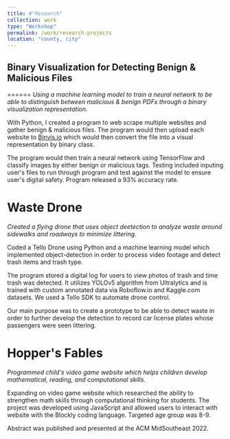 ```yaml
---
title: #"Research"
collection: work
type: "Workshop"
permalink: /work/research-projects
location: "county, city"
---
```


## Binary Visualization for Detecting Benign & Malicious Files
======
*Using a machine learning model to train a neural network to be able to distinguish between malicious & benign PDFs through a binary visualization representation.* 

With Python, I created a program to web scrape multiple websites and gather benign & malicious files. The program would then upload each website to [Binvis.io](https://binvis.io/#/) which would then convert the file into a visual representation by binary class.

The program would then train a neural network using TensorFlow and classify images by either benign or malicious tags. Testing included inputing user's files to run through program and test against the model to ensure user's digital safety. Program released a 93% accuracy rate.

Waste Drone
======
*Created a flying drone that uses object deetection to analyze waste around sidewalks and roadways to minimize littering.* 

Coded a Tello Drone using Python and a machine learning model which implemented object-detection in order to process video footage and detect trash items and trash type.

The program stored a digital log for users to view photos of trash and time trash was detected. It utilizes YOLOv5 algorithm from Ultralytics and is trained with custom annotated data via Roboflow.io and Kaggle.com datasets. We used a Tello SDK to automate drone control.

Our main purpose was to create a prototype to be able to detect waste in order to further develop the detection to record car license plates whose passengers were seen littering.

Hopper's Fables
======
*Programmed child's video game website which helps children develop mathematical, reading, and computational skills.* 

Expanding on video game website which researched the ability to strengthen math skills through computational thinking for students. The project was developed using JavaScript and allowed users to interact with website with the Blockly coding language. Targeted age group was 8-9.

Abstract was published and presented at the ACM MidSoutheast 2022.
